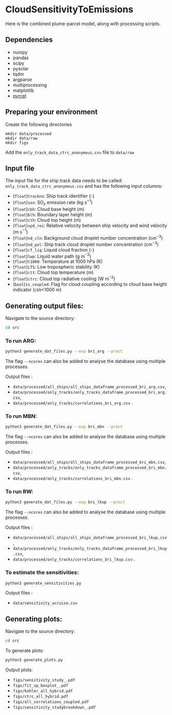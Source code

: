 # CloudSensitivityToEmissions

Here is the combined plume-parcel model, along with processing scripts.

## Dependencies

- numpy
- pandas
- scipy
- pysolar
- tqdm
- argparse
- multiprocessing
- matplotlib
- [pyrcel](https://github.com/darothen/pyrcel)

## Preparing your environment
Create the following directories
```
mkdir data/processed
mkdir data/raw
mkdir figs
```

Add the `only_track_data_ctrc_anonymous.csv` file to `data/raw`

## Input file

The input file for the ship track data needs to be called: `only_track_data_ctrc_anonymous.csv` and has the following input columns:

- (`float`)`trackno`: Ship track identifier (-)
- (`float`)`sox`: SO$`_x`$ emission rate (kg s$`^{-1}`$)
- (`float`)`cbh`: Cloud base height (m)
- (`float`)`blh`: Boundary layer height (m)
- (`float`)`cth`: Cloud top height (m)
- (`float`)`spd_res`: Relative velocity between ship velocity and wind velocity (m s$`^{-1}`$)
- (`float`)`nd_cln`: Background cloud droplet number concentration (cm$`^{-3}`$)
- (`float`)`nd_pol`: Ship track cloud droplet number concentration (cm$`^{-3}`$)
- (`float`)`cf_liq`: Liquid cloud fraction (-)
- (`float`)`lwp`: Liquid water path (g m$`^{-2}`$)
- (`float`)`t1000`: Temperature at 1000 hPa (K)
- (`float`)`LTS`: Low tropospheric stability (K)
- (`float`)`ctt`: Cloud top temperature (m)
- (`float`)`ctrc`: Cloud top radiative cooling (W m$`^{-2}`$)
- (`bool`)`is_coupled`: Flag for cloud coupling according to cloud base height indicator (`cbh`<1000 m)

## Generating output files:

Navigate to the source directory:
```bash
cd src
```

### To run ARG:
```bash
python3 generate_dat_files.py --exp bri_arg --proct
```
The flag `--ncores` can also be added to analyse the database using multiple processes.

Output files : 
- `data/processed/all_ships/all_ships_dataframe_processed_bri_arg.csv`, 
- `data/processed/only_tracks/only_tracks_dataframe_processed_bri_arg.csv`,
- `data/processed/only_tracks/correlations_bri_arg.csv` .

### To run MBN:
```bash
python3 generate_dat_files.py --exp bri_mbn --proct
```
The flag `--ncores` can also be added to analyse the database using multiple processes.

Output files : 
- `data/processed/all_ships/all_ships_dataframe_processed_bri_mbn.csv`, 
- `data/processed/only_tracks/only_tracks_dataframe_processed_bri_mbn.csv`,
- `data/processed/only_tracks/correlations_bri_mbn.csv` .

### To run RW:
```bash
python3 generate_dat_files.py --exp bri_lkup --proct
```
The flag `--ncores` can also be added to analyse the database using multiple processes.

Output files : 
- `data/processed/all_ships/all_ships_dataframe_processed_bri_lkup.csv`, 
- `data/processed/only_tracks/only_tracks_dataframe_processed_bri_lkup.csv`,
- `data/processed/only_tracks/correlations_bri_lkup.csv` .

### To estimate the sensitivities:
```bash
python3 generate_sensitivities.py
```
Output files : 
- `data/sensitivity_acruise.csv`

## Generating plots:

Navigate to the source directory:
```bash
cd src
```
To generate plots:
```bash
python3 generate_plots.py
```

Output plots:
- `figs/sensitivity_study_.pdf`
- `figs/fit_up_boxplot_.pdf`
- `figs/kohler_all_hybrid.pdf`
- `figs/ctrc_all_hybrid.pdf`
- `figs/all_correlations_coupled.pdf`
- `figs/sensitivity_studybreakdown_.pdf`






